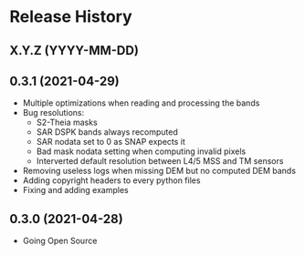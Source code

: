 # Release History

## X.Y.Z (YYYY-MM-DD)

## 0.3.1 (2021-04-29)

- Multiple optimizations when reading and processing the bands
- Bug resolutions:
  - S2-Theia masks
  - SAR DSPK bands always recomputed
  - SAR nodata set to 0 as SNAP expects it
  - Bad mask nodata setting when computing invalid pixels
  - Interverted default resolution between L4/5 MSS and TM sensors
- Removing useless logs when missing DEM but no computed DEM bands
- Adding copyright headers to every python files
- Fixing and adding examples


## 0.3.0 (2021-04-28)

- Going Open Source
